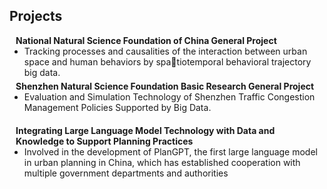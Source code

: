 ## Projects

<h4 style="margin:0 10px 0;">National Natural Science Foundation of China General Project</h4>

<ul style="margin:0 0 5px;">
  <li><autocolor>Tracking processes and causalities of the interaction between urban space and human behaviors by spatiotemporal behavioral trajectory big data.</autocolor></li>
</ul>

<h4 style="margin:0 10px 0;">Shenzhen Natural Science Foundation Basic Research General Project</h4>

<ul style="margin:0 0 20px;">
  <li><autocolor>Evaluation and Simulation Technology of Shenzhen Traffic Congestion Management Policies Supported by Big Data.</autocolor></li>
</ul>

<h4 style="margin:0 10px 0;">Integrating Large Language Model Technology with Data and Knowledge to Support Planning Practices</h4>

<ul style="margin:0 0 20px;">
  <li><autocolor>Involved in the development of PlanGPT, the first large language model in urban planning in China, which has established cooperation with multiple government departments and authorities</autocolor></li>
</ul>
